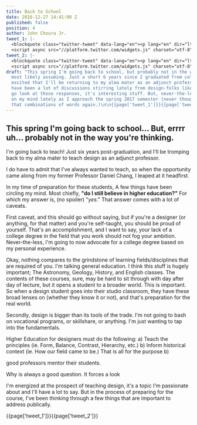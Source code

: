 ```yaml
---
title: Back to School
date: 2016-12-27 14:41:00 Z
published: false
position: 4
author: John Choura Jr.
tweet_1: |-
  <blockquote class="twitter-tweet" data-lang="en"><p lang="en" dir="ltr">Designers: do you have a college degree?</p>&mdash; Dann Petty (@DannPetty) <a href="https://twitter.com/DannPetty/status/804766109408759808">December 2, 2016</a></blockquote>
  <script async src="//platform.twitter.com/widgets.js" charset="utf-8"></script>
tweet_2: |-
  <blockquote class="twitter-tweet" data-lang="en"><p lang="en" dir="ltr">Should we be requiring a college degree for design? Some of the best designers I know have no college degree at all — not even high school. <a href="https://t.co/E6erO32cBG">https://t.co/E6erO32cBG</a></p>&mdash; Dann Petty (@DannPetty) <a href="https://twitter.com/DannPetty/status/804770214361513984">December 2, 2016</a></blockquote>
  <script async src="//platform.twitter.com/widgets.js" charset="utf-8"></script>
draft: "This spring I'm going back to school, but probably not in the way that you're
  most likely assuming. Just a short 6 years since I graduated from college and I'm
  excited that I'll be returning to my alma mater as an adjunct professor.  \n\nThere
  have been a lot of discussions stirring lately from design-folks like [@DannPetty](https://twitter.com/DannPetty/status/804770214361513984),
  go look at those responses, it's interesting stuff. But, never-the-less, it's been
  on my mind lately as I approach the spring 2017 semester (never thought I'd say
  that combinations of words again.)\n\n{{page['tweet_1']}}{{page['tweet_2']}}\n"
---
```


## This spring I'm going back to school... But, errrr uh... probably not in the way you're thinking. 

I'm going back to teach! Just six years post-graduation, and I'll be tromping back to my alma mater to teach design as an adjunct professor. 

I do have to admit that I've always wanted to teach, so when the opportunity came along from my former Professor Daniel Chang, I leaped at it headfirst. 

In my time of preparation for these students, A few things have been circling my mind. Most chiefly, **"do I still believe in higher education?"** For which my answer is, (no spoiler) "*yes*." That answer comes with a lot of caveats.


First caveat, and this should go without saying, but if you're a designer (or anything, for that matter) and you're self-taught, you should be proud of yourself. That's an accomplishment, and I want to say, your lack of a college degree in the field that you work should not fog your ambition. Never-the-less, I'm going to now advocate for a college degree based on my personal experience.

Okay, nothing compares to the grindstone of learning fields/disciplines that are required of you. I'm talking general education. I think this stuff is hugely important; The Astronomy, Geology, History, and English classes. The contents of these courses, sure, may be hard to sit through with day after day of lecture, but it opens a student to a broader world. This is important. So when a design student goes into their studio classroom, they have these broad lenses on (whether they know it or not), and that's preparation for the real world. 

Secondly, design is bigger than its tools of the trade. I'm not going to bash on vocational programs, or skillshare, or anything. I'm just wanting to tap into the fundamentals. 

Higher Education for designers must do the following:
a) Teach the principles (ie. Form, Balance, Contrast, Hierarchy, etc.)
b) Inform historical context (ie. How our field came to be.)
That is all for the purpose
b) 

good professors mentor their students.

Why is always a good question. It forces a look 

I'm energized at the prospect of teaching design, it's a topic I'm passionate about and I'll have a lot to say. But in the process of preparing for the course, I've been thinking through a few things that are important to address publically. 


{{page['tweet_1']}}{{page['tweet_2']}}

